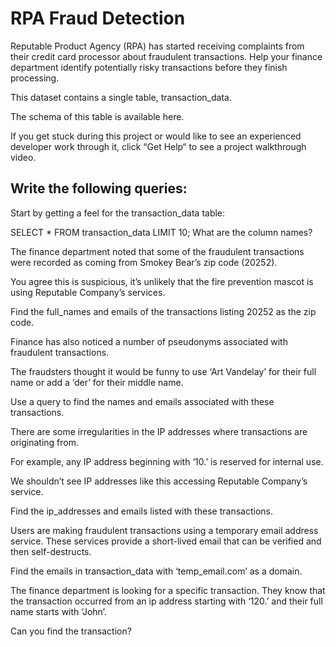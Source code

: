 # RPA Fraud Detection
Reputable Product Agency (RPA) has started receiving complaints from their credit card processor about fraudulent transactions. Help your finance department identify potentially risky transactions before they finish processing.

This dataset contains a single table, transaction_data.

The schema of this table is available here.

If you get stuck during this project or would like to see an experienced developer work through it, click “Get Help“ to see a project walkthrough video.

 ## Write the following queries:

Start by getting a feel for the transaction_data table:

SELECT *
FROM transaction_data
LIMIT 10;
What are the column names?

The finance department noted that some of the fraudulent transactions were recorded as coming from Smokey Bear’s zip code (20252).

You agree this is suspicious, it’s unlikely that the fire prevention mascot is using Reputable Company’s services.

Find the full_names and emails of the transactions listing 20252 as the zip code.


Finance has also noticed a number of pseudonyms associated with fraudulent transactions.

The fraudsters thought it would be funny to use ‘Art Vandelay’ for their full name or add a ‘der’ for their middle name.

Use a query to find the names and emails associated with these transactions.


There are some irregularities in the IP addresses where transactions are originating from.

For example, any IP address beginning with ‘10.’ is reserved for internal use.

We shouldn’t see IP addresses like this accessing Reputable Company’s service.

Find the ip_addresses and emails listed with these transactions.


Users are making fraudulent transactions using a temporary email address service. These services provide a short-lived email that can be verified and then self-destructs.

Find the emails in transaction_data with ‘temp_email.com’ as a domain.


The finance department is looking for a specific transaction. They know that the transaction occurred from an ip address starting with ‘120.’ and their full name starts with ‘John’.

Can you find the transaction?
